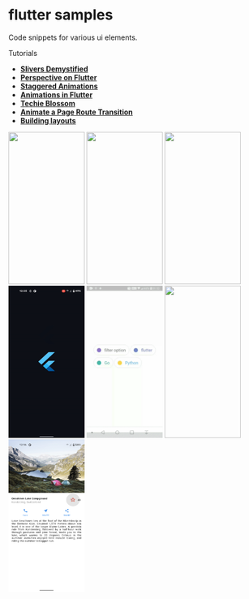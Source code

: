 # flutter samples

Code snippets for various ui elements.

Tutorials

- **[Slivers Demystified](https://medium.com/flutter/slivers-demystified-6ff68ab0296f)**
- **[Perspective on Flutter](https://medium.com/flutter/perspective-on-flutter-6f832f4d912e)**
- **[Staggered Animations](https://flutter.dev/docs/development/ui/animations/staggered-animations)**
- **[Animations in Flutter](https://flutter.dev/docs/development/ui/animations/tutorial)**
- **[Techie Blossom](https://www.youtube.com/channel/UC3wqIkiaOUpO6EjJoCwH6_Q)**
- **[Animate a Page Route Transition](https://flutter.dev/docs/cookbook/animation/page-route-animation.html)**
- **[Building layouts](https://flutter.dev/docs/development/ui/layout/tutorial)**

<img src="https://github.com/hauntarl/flui_000_samples/blob/master/screenshots/slivers-demo.gif" width="150" height="300"> <img src="https://github.com/hauntarl/flutter-samples/blob/master/screenshots/perspective-demo.gif" width="150" height="300"> <img src="https://github.com/hauntarl/flutter-samples/blob/master/screenshots/staggered-demo.gif" width="150" height="300"> <img src="https://github.com/hauntarl/flui_000_samples/blob/master/screenshots/animation-demo.gif" width="150" height="300"> <img src="https://github.com/hauntarl/flui_000_samples/blob/master/screenshots/google-filters.gif" width="150" height="300"> <img src="https://github.com/hauntarl/flutter-samples/blob/master/screenshots/custom-route.gif" width="150" height="300"> <img src="https://github.com/hauntarl/flui_000_samples/blob/master/screenshots/layout-demo.png" width="150" height="300">
